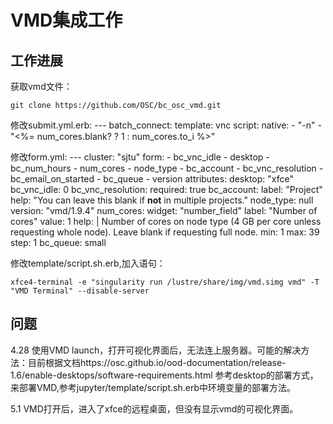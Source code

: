 
# VMD集成工作

## 工作进展 
获取vmd文件：

    git clone https://github.com/OSC/bc_osc_vmd.git
    
修改submit.yml.erb:
    ---
    batch_connect:
       template: vnc
    script:
       native:
          - "-n"
          - "<%= num_cores.blank? ? 1 : num_cores.to_i %>"

修改form.yml:
    ---
    cluster: "sjtu"
    form:
       - bc_vnc_idle
       - desktop
       - bc_num_hours
       - num_cores
       - node_type
       - bc_account
       - bc_vnc_resolution
       - bc_email_on_started
       - bc_queue
       - version
    attributes:
       desktop: "xfce"
       bc_vnc_idle: 0
       bc_vnc_resolution:
       required: true
    bc_account:
       label: "Project"
        help: "You can leave this blank if **not** in multiple projects."
    node_type: null
    version: "vmd/1.9.4"
    num_cores:
       widget: "number_field"
       label: "Number of cores"
       value: 1
       help: |
         Number of cores on node type (4 GB per core unless requesting whole
         node). Leave blank if requesting full node.
       min: 1
       max: 39
       step: 1
    bc_queue: small

修改template/script.sh.erb,加入语句：

    xfce4-terminal -e "singularity run /lustre/share/img/vmd.simg vmd" -T "VMD Terminal" --disable-server



## 问题

4.28 使用VMD launch，打开可视化界面后，无法连上服务器。可能的解决方法：目前根据文档https://osc.github.io/ood-documentation/release-1.6/enable-desktops/software-requirements.html 参考desktop的部署方式，来部署VMD,参考jupyter/template/script.sh.erb中环境变量的部署方法。

5.1 VMD打开后，进入了xfce的远程桌面，但没有显示vmd的可视化界面。


